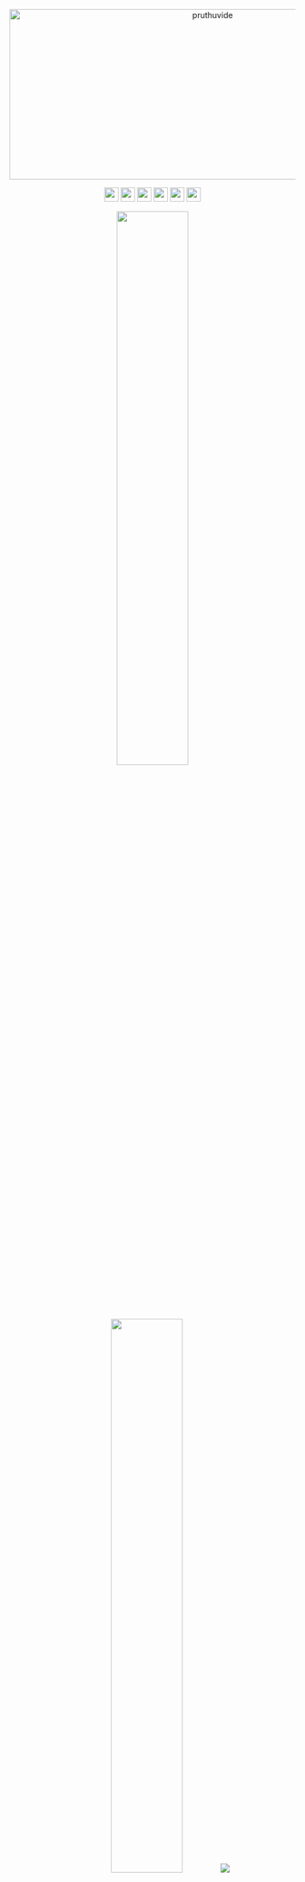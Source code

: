 
<p align="center">
  <img src="https://socialify.git.ci/pruthuvide/pruthuvide/image?font=Source%20Code%20Pro&forks=1&issues=1&language=1&name=1&owner=1&pattern=Plus&pulls=1&stargazers=1&theme=Dark" alt="pruthuvide" width="700" height="300" />
</p>


<p  align="center"><a href="https://www.twitter.com/pruthuvide"><img src="https://img.shields.io/badge/twitter-%231DA1F2.svg?&style=for-the-badge&logo=twitter&logoColor=white" height=25></a> <a href="https://www.linkedin.com/in/pruthuvide"><img src="https://img.shields.io/badge/linkedin-%230077B5.svg?&style=for-the-badge&logo=linkedin&logoColor=white" height=25></a> <a href="https://www.instagram.com/pruthuvide/"><img src="https://img.shields.io/badge/instagram-%23E4405F.svg?&style=for-the-badge&logo=instagram&logoColor=white" height=25></a> <a href="https://www.youtube.com/@pruthuvide"><img src="https://img.shields.io/badge/youtube-%2312100E.svg?&style=for-the-badge&logo=youtube&logoColor=white" height=25></a> <a href="https://medium.com/@pruthuvide"><img src="https://img.shields.io/badge/medium-%2312100E.svg?&style=for-the-badge&logo=medium&logoColor=white" height=25></a> <a href="https://dev.to/pruthuvide"><img src="https://img.shields.io/badge/DEV.TO-%230A0A0A.svg?&style=for-the-badge&logo=dev-dot-to&logoColor=white" height=25></a></p>





<p align="center">
  <img height="50%" width="auto" src ="https://github-readme-stats.vercel.app/api?username=pruthuvide&show_icons=true&count_private=true&theme=darcula&hide_border=true&hide=issues,contribs&bg_color=00000000">
  <img height="50%" width="auto" src ="https://github-readme-stats.vercel.app/api/top-langs/?username=pruthuvide&layout=compact&hide_border=true&theme=darcula&bg_color=00000000&langs_count=6&hide=jupyter%20notebook,tex,css,php&exclude_repo=Pacman-AI">
  <img src ="https://github-readme-streak-stats.herokuapp.com?user=pruthuvide&theme=darcula&hide_border=true&background=FFFFFF00">
  <br>
  <br>
  <a href="https://www.buymeacoffee.com/pruthuvide"> <img align="center" src="https://cdn.buymeacoffee.com/buttons/v2/default-orange.png" height="50" width="210" alt="pruthuvide" /></a>
</p>



<br>
</br>
<!-- Featured Repositories -->

<p align="center">
<a href="https://github.com/pruthuvide/Arduino-Line-Following-Obstacle-Avoiding-Robot">
<img width='49%' align="center"src="https://github-readme-stats.vercel.app/api/pin/?username=pruthuvide&repo=Arduino-Line-Following-Obstacle-Avoiding-Robot&border_color=02D892&bg_color=0D1117&title_color=C9D1D9&text_color=8B949E&icon_color=02D892" />
</a>
<span>&nbsp;</span>
<a href="https://github.com/pruthuvide/FlightTry">
<img width='49%' align="center"src="https://github-readme-stats.vercel.app/api/pin/?username=pruthuvide&repo=FlightTry&border_color=02D892&bg_color=0D1117&title_color=C9D1D9&text_color=8B949E&icon_color=02D892" />
</a>
</p>
<p align="center">
<a href="https://github.com/pruthuvide/Travel-Lanka-Website">
<img width='49%' align="center"src="https://github-readme-stats.vercel.app/api/pin/?username=pruthuvide&repo=Travel-Lanka-Website&border_color=02D892&bg_color=0D1117&title_color=C9D1D9&text_color=8B949E&icon_color=02D892" />
</a>
<span>&nbsp;</span>
<a href="https://github.com/pruthuvide/Movie-Ticket-Booking-C-Language">
<img width='49%' align="center"src="https://github-readme-stats.vercel.app/api/pin/?username=pruthuvide&repo=Movie-Ticket-Booking-C-Language&border_color=02D892&bg_color=0D1117&title_color=C9D1D9&text_color=8B949E&icon_color=02D892" />
</a>
</p>
